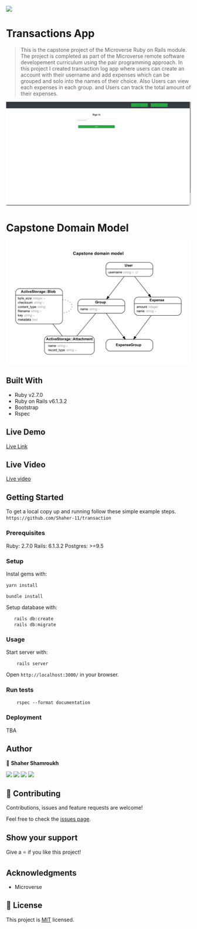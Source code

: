 ![](https://img.shields.io/badge/Transactions-blueviolet)

# Transactions App

> This is the capstone project of the Microverse Ruby on Rails module. The project is completed as part of the Microverse remote software developement curriculum using the pair programming approach. In this project I created transaction log app where users can create an account with their username and add expenses which can be grouped and solo into the names of their choice. Also Users can  view each expenses in each group. and Users can track the total amount of their expenses.


![screenshot](./app/assets/images/transac.png)



# Capstone Domain Model

![screenshot](./app/assets/images/erd-1.png)

## Built With

- Ruby v2.7.0
- Ruby on Rails v6.1.3.2
- Bootstrap
- Rspec

## Live Demo

[Live Link](https://trasnac.herokuapp.com/login)

## Live Video

[Live video](https://www.loom.com/share/5f0943af7a974d8eacc0aff70c69f989)

## Getting Started



To get a local copy up and running follow these simple example steps.
`https://github.com/Shaher-11/transaction`

### Prerequisites

Ruby: 2.7.0
Rails: 6.1.3.2
Postgres: >=9.5

### Setup

Instal gems with:

```
yarn install
```

```
bundle install
```

Setup database with:

```
   rails db:create
   rails db:migrate
```

### Usage

Start server with:

```
    rails server
```

Open `http://localhost:3000/` in your browser.

### Run tests

```
    rspec --format documentation
```


### Deployment

TBA

## Author

 👤 **Shaher Shamroukh**
 
[<code><img height="26" src="https://cdn.iconscout.com/icon/free/png-256/github-153-675523.png"></code>](https://github.com/Shaher-11)
[<code><img height="26" src="https://upload.wikimedia.org/wikipedia/sco/thumb/9/9f/Twitter_bird_logo_2012.svg/1200px-Twitter_bird_logo_2012.svg.png"></code>](https://twitter.com/ShaherShamroukh/)
[<code><img height="26" src="https://upload.wikimedia.org/wikipedia/commons/thumb/c/c9/Linkedin.svg/1200px-Linkedin.svg.png"></code>](https://www.linkedin.com/in/shaher-shamroukh/)
 <a href="mailto:shahershamroukh@gmail.com?subject=Hey Shaher!"><img height="26" src="https://cdn.worldvectorlogo.com/logos/official-gmail-icon-2020-.svg"></a>
 

## 🤝 Contributing

Contributions, issues and feature requests are welcome!

Feel free to check the [issues page](https://github.com/Shaher-11/transaction/issues).

## Show your support

Give a ⭐️ if you like this project!

## Acknowledgments

- Microverse

## 📝 License

This project is [MIT](lic.url) licensed.
